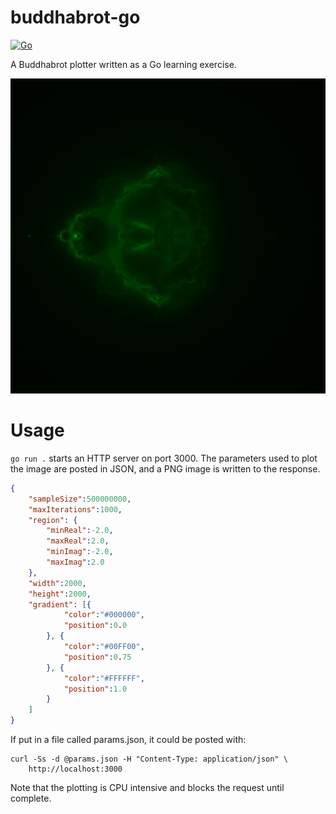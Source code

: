 # buddhabrot-go

[![Go](https://github.com/ebeeton/buddhabrot-go/actions/workflows/go.yml/badge.svg)](https://github.com/ebeeton/buddhabrot-go/actions/workflows/go.yml)

A Buddhabrot plotter written as a Go learning exercise.

![Buddhabrot image](/samples/sample.png)

# Usage

`go run .` starts an HTTP server on port 3000. The parameters used to plot the
image are posted in JSON, and a PNG image is written to the response.

```json
{
    "sampleSize":500000000,
    "maxIterations":1000,
    "region": {
        "minReal":-2.0,
        "maxReal":2.0,
        "minImag":-2.0,
        "maxImag":2.0
    },
    "width":2000,
    "height":2000,
    "gradient": [{
            "color":"#000000",
            "position":0.0
        }, {
            "color":"#00FF00",
            "position":0.75
        }, {
            "color":"#FFFFFF",
            "position":1.0
        }
    ]
}
```

If put in a file called params.json, it could be posted with:

```shell
curl -Ss -d @params.json -H "Content-Type: application/json" \
    http://localhost:3000
```

Note that the plotting is CPU intensive and blocks the request until complete.
